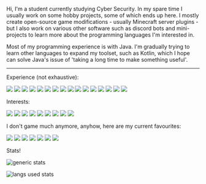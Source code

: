 Hi, I'm a student currently studying Cyber Security. In my spare time I usually work on some hobby projects, some of which ends up here. I mostly create open-source game modifications - usually Minecraft server plugins - but I also work on various other software such as discord bots and mini-projects to learn more about the programming languages I'm interested in.

Most of my programming experience is with Java. I'm gradually trying to learn other languages to expand my toolset, such as Kotlin, which I hope can solve Java's issue of 'taking a long time to make something useful'.

***

Experience (not exhaustive):

![](https://img.shields.io/badge/lang-Java_17-blue) ![](https://img.shields.io/badge/lang-Python-blue) ![](https://img.shields.io/badge/lang-SQL-blue) ![](https://img.shields.io/badge/lang-HTML_5-blue) ![](https://img.shields.io/badge/lang-CSS_3-blue) ![](https://img.shields.io/badge/api-Bukkit-orange) ![](https://img.shields.io/badge/db-SQLite-yellow) ![](https://img.shields.io/badge/db-MySQL-yellow) ![](https://img.shields.io/badge/editor-IntelliJ-purple) ![](https://img.shields.io/badge/editor-PyCharm-purple) ![](https://img.shields.io/badge/editor-Visual_Studio_Code-purple) ![](https://img.shields.io/badge/os-Windows_10-green) ![](https://img.shields.io/badge/os-macOS_Monterey-green) ![](https://img.shields.io/badge/os-Debian-green) ![](https://img.shields.io/badge/os-Ubuntu-green) ![](https://img.shields.io/badge/app-Discord-white)

Interests:

![](https://img.shields.io/badge/lang-Kotlin-blue) ![](https://img.shields.io/badge/lang-C++-blue) ![](https://img.shields.io/badge/lang-PHP-blue) ![](https://img.shields.io/badge/lang-Shell_Script-blue) ![](https://img.shields.io/badge/api-Velocity-orange) ![](https://img.shields.io/badge/api-Java_Discord_API-orange) ![](https://img.shields.io/badge/os-Arch_Linux-green) ![](https://img.shields.io/badge/os-Alma_Linux-green) ![](https://img.shields.io/badge/os-Oracle_Linux-green)

I don't game much anymore, anyhow, here are my current favourites:

![](https://img.shields.io/badge/game-Team_Fortress_2-pink) ![](https://img.shields.io/badge/game-Age_of_Empires_II-pink) ![](https://img.shields.io/badge/game-Sid_Meiers_Civilization_V-pink) ![](https://img.shields.io/badge/game-Minecraft:_Java_Edition_1.18-pink) ![](https://img.shields.io/badge/game-Grand_Theft_Auto_V-pink) ![](https://img.shields.io/badge/game-ARK:_Survival_Evolved-pink) ![](https://img.shields.io/badge/game-Ace_of_Spades_Classic-pink)

Stats!

![generic stats](https://github-readme-stats.vercel.app/api/?username=lokka30&theme=react&layout=compact)

![langs used stats](https://github-readme-stats.vercel.app/api/top-langs/?username=lokka30&theme=react&layout=compact)
